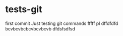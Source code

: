 tests-git
=========
first commit
Just testing git commands
fffff
pl
dffdfdfd
bcvbcvbcbcvbcvbcvb
dfdsfsdfsd
